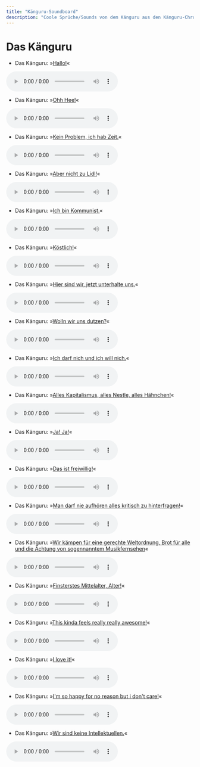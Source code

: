 ```yaml
---
title: "Känguru-Soundboard"
description: "Coole Sprüche/Sounds von dem Känguru aus den Känguru-Chroniken."
---
```

# Das Känguru

- Das Känguru: »[Hallo!](../files/känguru-hallo.mp3)«

<audio controls><source src='../files/känguru-hallo.mp3' type='audio/mpeg'></audio>

- Das Känguru: »[Ohh Hee!](../files/känguru-ohh_hee.mp3)«

<audio controls><source src='../files/känguru-ohh_hee.mp3' type='audio/mpeg'></audio>

- Das Känguru: »[Kein Problem, ich hab Zeit.](../files/känguru-kein_problem_ich_hab_zeit.mp3)«

<audio controls><source src='../files/känguru-kein_problem_ich_hab_zeit.mp3' type='audio/mpeg'></audio>

- Das Känguru: »[Aber nicht zu Lidl!](../files/känguru-aber_nicht_zu_lidl.mp3)«

<audio controls><source src='../files/känguru-aber_nicht_zu_lidl.mp3' type='audio/mpeg'></audio>

- Das Känguru: »[Ich bin Kommunist.](../files/känguru-ich_bin_kommunist.mp3)«

<audio controls><source src='../files/känguru-ich_bin_kommunist.mp3' type='audio/mpeg'></audio>

- Das Känguru: »[Köstlich!](../files/känguru-köstlich.mp3)«

<audio controls><source src='../files/känguru-köstlich.mp3' type='audio/mpeg'></audio>

- Das Känguru: »[Hier sind wir, jetzt unterhalte uns.](../files/känguru-hier_sind_wir_jetzt_unterhalte_uns.mp3)«

<audio controls><source src='../files/känguru-hier_sind_wir_jetzt_unterhalte_uns.mp3' type='audio/mpeg'></audio>

- Das Känguru: »[Wolln wir uns dutzen?](../files/känguru-wolln_wir_uns_dutzen.mp3)«

<audio controls><source src='../files/känguru-wolln_wir_uns_dutzen.mp3' type='audio/mpeg'></audio>

- Das Känguru: »[Ich darf nich und ich will nich.](../files/känguru-ich_darf_nich_und_ich_will_nich.mp3)«

<audio controls><source src='../files/känguru-ich_darf_nich_und_ich_will_nich.mp3' type='audio/mpeg'></audio>

- Das Känguru: »[Alles Kapitalismus, alles Nestle, alles Hähnchen!](../files/känguru-alles_kapitalismus_alles_nestle_alles_hähnchen.mp3)«

<audio controls><source src='../files/känguru-alles_kapitalismus_alles_nestle_alles_hähnchen.mp3' type='audio/mpeg'></audio>

- Das Känguru: »[Ja! Ja!](../files/känguru-ja_ja.mp3)«

<audio controls><source src='../files/känguru-ja_ja.mp3' type='audio/mpeg'></audio>

- Das Känguru: »[Das ist freiwillig!](../files/känguru-das_ist_freiwillig.mp3)«

<audio controls><source src='../files/känguru-das_ist_freiwillig.mp3' type='audio/mpeg'></audio>

- Das Känguru: »[Man darf nie aufhören alles kritisch zu hinterfragen!](../files/känguru-man_darf_nie_aufhören_alles_kritisch_zu_hinterfragen.mp3)«

<audio controls><source src='../files/känguru-man_darf_nie_aufhören_alles_kritisch_zu_hinterfragen.mp3' type='audio/mpeg'></audio>

- Das Känguru: »[Wir kämpen für eine gerechte Weltordnung, Brot für alle und die Ächtung von sogennanntem Musikfernsehen](../files/känguru-wir_kämpen_für_eine_gerechte_weltordnung_brot_für_alle_und_die_ächtung_von_sogennanntem_musikfernsehen.mp3)«

<audio controls><source src='../files/känguru-wir_kämpen_für_eine_gerechte_weltordnung_brot_für_alle_und_die_ächtung_von_sogennanntem_musikfernsehen.mp3' type='audio/mpeg'></audio>

- Das Känguru: »[Finsterstes Mittelalter, Alter!](../files/känguru-finsterstes_mittelalter_alter.mp3)«

<audio controls><source src='../files/känguru-finsterstes_mittelalter_alter.mp3' type='audio/mpeg'></audio>

- Das Känguru: »[This kinda feels really really awesome!](../files/känguru-this_kinda_feels_really_really_awesome.mp3)«

<audio controls><source src='../files/känguru-this_kinda_feels_really_really_awesome.mp3' type='audio/mpeg'></audio>

- Das Känguru: »[I love it!](../files/känguru-i_love_it.mp3)«

<audio controls><source src='../files/känguru-i_love_it.mp3' type='audio/mpeg'></audio>

- Das Känguru: »[I'm so happy for no reason but i don't care!](../files/känguru-im_so_happy_for_no_reason_but_i_dont_care.mp3)«

<audio controls><source src='../files/känguru-im_so_happy_for_no_reason_but_i_dont_care.mp3' type='audio/mpeg'></audio>

- Das Känguru: »[Wir sind keine Intellektuellen.](../files/känguru-wir_sind_keine_intellektuellen.mp3)«

<audio controls><source src='../files/känguru-wir_sind_keine_intellektuellen.mp3' type='audio/mpeg'></audio>

